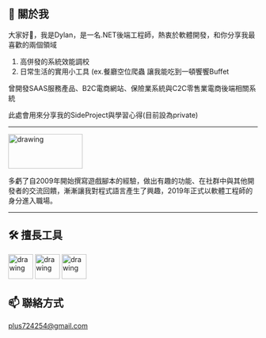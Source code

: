 
<!--
### Hi there 👋
- 🔭 I’m currently working on ..
**plus724254/plus724254** is a ✨ _special_ ✨ repository because its `README.md` (this file) appears on your GitHub profile.

Here are some ideas to get you started:

- 🔭 I’m currently working on ...
- 🌱 I’m currently learning ...
- 👯 I’m looking to collaborate on ...
- 🤔 I’m looking for help with ...
- 💬 Ask me about ...
- 📫 How to reach me: ...
- 😄 Pronouns: ...
- ⚡ Fun fact: ...
-->


🌱 關於我
---
大家好👋，我是Dylan，是一名.NET後端工程師，熱衷於軟體開發，和你分享我最喜歡的兩個領域 
1. 高併發的系統效能調校
2. 日常生活的實用小工具 (ex.餐廳空位爬蟲 讓我能吃到一頓饗饗Buffet

曾開發SAAS服務產品、B2C電商網站、保險業系統與C2C零售業電商後端相關系統

此處會用來分享我的SideProject與學習心得(目前設為private)


---

<img src="https://repository-images.githubusercontent.com/11489037/20ccee7a-6ca6-4a7b-99ea-b820b7d8be32" alt="drawing" height="70" width="150"/>  

多虧了自2009年開始撰寫遊戲腳本的經驗，做出有趣的功能、在社群中與其他開發者的交流回饋，漸漸讓我對程式語言產生了興趣，2019年正式以軟體工程師的身分進入職場。  

---



🛠️ 擅長工具
---
<div>
<img src="https://upload.wikimedia.org/wikipedia/commons/thumb/e/ee/.NET_Core_Logo.svg/512px-.NET_Core_Logo.svg.png" alt="drawing" height="50" width="50"/>
<img src="https://jgomezz.gallerycdn.vsassets.io/extensions/jgomezz/ndpinstallertask/1.0.14/1558448885859/Microsoft.VisualStudio.Services.Icons.Default" alt="drawing" height="50" width="50"/>
<img src="https://audacia.co.uk/img/technologies/sql.svg" alt="drawing" height="50" width="50"/>
</div>

📫 聯絡方式
---
plus724254@gmail.com

